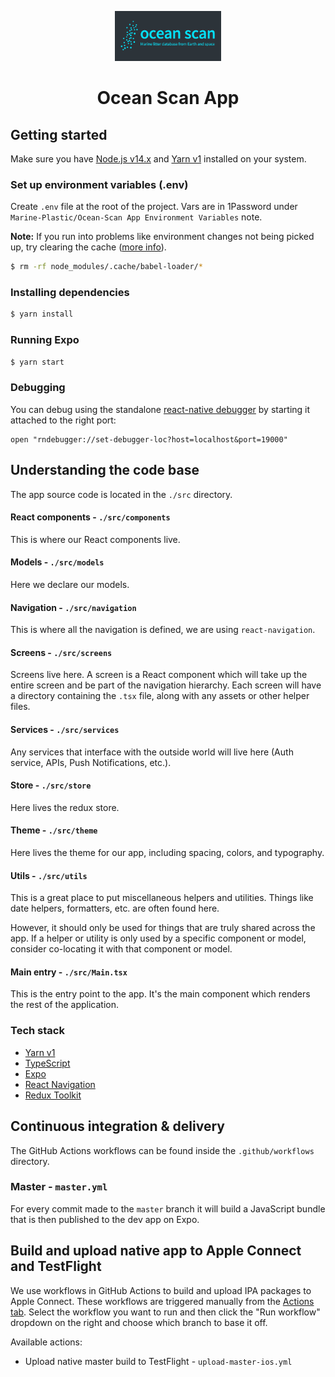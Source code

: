 <p align="center">
  <img src="src/assets/images/icon_w_background.png" height="80" />
</p>
<h1 align="center">Ocean Scan App</h1>

## Getting started

Make sure you have [Node.js v14.x](https://nodejs.org/en/download/) and [Yarn v1](https://classic.yarnpkg.com/en/docs/install) installed on your system.

### Set up environment variables (.env)

Create `.env` file at the root of the project. Vars are in 1Password under `Marine-Plastic/Ocean-Scan App Environment Variables` note.

**Note:** If you run into problems like environment changes not being picked up, try clearing the cache ([more info](https://github.com/tusbar/babel-plugin-dotenv-import#caveats)).

```bash
$ rm -rf node_modules/.cache/babel-loader/*
```

### Installing dependencies

```bash
$ yarn install
```

### Running Expo

```bash
$ yarn start
```

### Debugging

You can debug using the standalone [react-native debugger](https://github.com/jhen0409/react-native-debugger) by starting it attached to the right port:

```
open "rndebugger://set-debugger-loc?host=localhost&port=19000"
```

## Understanding the code base

The app source code is located in the `./src` directory.

#### React components - `./src/components`

This is where our React components live.

#### Models - `./src/models`

Here we declare our models.

#### Navigation - `./src/navigation`

This is where all the navigation is defined, we are using `react-navigation`.

#### Screens - `./src/screens`

Screens live here. A screen is a React component which will take up the entire screen and be part of the navigation hierarchy. Each screen will have a directory containing the `.tsx` file, along with any assets or other helper files.

#### Services - `./src/services`

Any services that interface with the outside world will live here (Auth service, APIs, Push Notifications, etc.).

#### Store - `./src/store`

Here lives the redux store.

#### Theme - `./src/theme`

Here lives the theme for our app, including spacing, colors, and typography.

#### Utils - `./src/utils`

This is a great place to put miscellaneous helpers and utilities. Things like date helpers, formatters, etc. are often found here.

However, it should only be used for things that are truly shared across the app. If a helper or utility is only used by a specific component or model, consider co-locating it with that component or model.

#### Main entry - `./src/Main.tsx`

This is the entry point to the app. It's the main component which renders the rest of the application.

### Tech stack

- [Yarn v1](https://classic.yarnpkg.com/)
- [TypeScript](https://www.typescriptlang.org/)
- [Expo](https://docs.expo.io/)
- [React Navigation](https://reactnavigation.org/)
- [Redux Toolkit](https://redux-toolkit.js.org/)

## Continuous integration & delivery

The GitHub Actions workflows can be found inside the `.github/workflows` directory.

### Master - `master.yml`

For every commit made to the `master` branch it will build a JavaScript bundle that is then published to the dev app on Expo.

## Build and upload native app to Apple Connect and TestFlight

We use workflows in GitHub Actions to build and upload IPA packages to Apple Connect. These workflows are triggered manually from the [Actions tab](https://github.com/prototypsthlm/marine-plastic-app/actions). Select the workflow you want to run and then click the "Run workflow" dropdown on the right and choose which branch to base it off.

Available actions:

- Upload native master build to TestFlight - `upload-master-ios.yml`
